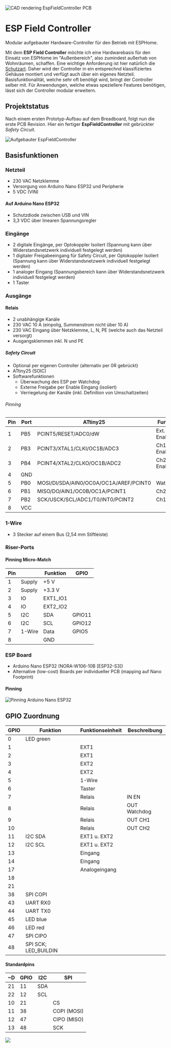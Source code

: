![CAD rendering EspFieldController PCB](docu/efc_pcb_rendering_topview_cropped.png)

# ESP Field Controller
Modular aufgebauter Hardware-Controller für den Betrieb mit ESPHome.

Mit dem **ESP Field Controller** möchte ich eine Hardwarebasis für den Einsatz von ESPHome im "Außenbereich", also zumindest außerhab von Wohnräumen, schaffen. Eine wichtige Anforderung ist hier natürlich die [Schutzart](https://de.wikipedia.org/wiki/Schutzart). Daher wird der Controller in ein entsprechnd klassifiziertes Gehäuse montiert und verfügt auch über ein eigenes Netzteil. Basisfunktionalität, welche sehr oft benötigt wird, bringt der Controller selber mit. Für Anwendungen, welche etwas speziellere Features benötigen, lässt sich der Controller modular erweitern.

## Projektstatus
Nach einem ersten Prototyp-Aufbau auf dem Breadboard, folgt nun die erste PCB Revision. Hier ein fertiger **EspFieldController** mit gebrückter *Safety Circuit*.

![Aufgebauter EspFieldController](docu/IMG_4394.jpg)

## Basisfunktionen

### Netzteil
* 230 VAC Netzklemme
* Versorgung von Arduino Nano ESP32 und Peripherie
* 5 VDC (VIN)
#### Auf Arduino Nano ESP32
* Schutzdiode zwischen USB und VIN
* 3,3 VDC über linearen Spannungsregler

### Eingänge
* 2 digitale Eingänge, per Optokoppler Isoliert (Spannung kann über Widerstandsnetzwerk individuell festgelegt werden)
* 1 digitaler Freigabeeingang für Safety Circuit, per Optokoppler Isoliert (Spannung kann über Widerstandsnetzwerk individuell festgelegt werden)
* 1 analoger Eingang (Spannungsbereich kann über Widerstandsnetzwerk individuell festgelegt werden)
* 1 Taster

### Ausgänge

#### Relais
* 2 unabhängige Kanäle
* 230 VAC 10 A (einpolig, Summenstrom nicht über 10 A)
* 230 VAC Eingang über Netzklemme, L, N, PE (welche auch das Netzteil versorgt)
* Ausgangsklemmen inkl. N und PE
##### Safety Circuit
* Optional per eigenen Controller (alternativ per 0R gebrückt)
* ATtiny25 (SOIC)
* Softwarefunktionen
  * Überwachung des ESP per Watchdog
  * Externe Freigabe per Enable Eingang (isoliert)
  * Verriegelung der Kanäle (inkl. Definition von Umschaltzeiten)
 
###### Pinning
| Pin | Port | ATtiny25                               | Funktion    |
|-----|------|----------------------------------------|-------------|
| 1   | PB5  | PCINT5/RESET/ADC0/dW                   | Ext. Enable |
| 2   | PB3  | PCINT3/XTAL1/CLKI/OC1B/ADC3            | Ch1 Enable  |
| 3   | PB4  | PCINT4/XTAL2/CLKO/OC1B/ADC2            | Ch2 Enable  |
| 4   | GND  |                                        |             |
| 5   | PB0  | MOSI/DI/SDA/AIN0/OC0A/OC1A/AREF/PCINT0 | Watchdog    |
| 6   | PB1  | MISO/DO/AIN1/OC0B/OC1A/PCINT1          | Ch2 Out     |
| 7   | PB2  | SCK/USCK/SCL/ADC1/T0/INT0/PCINT2       | Ch1 Out     |
| 8   | VCC  |                                        |             |

### 1-Wire
* 3 Stecker auf einem Bus (2,54 mm Stiftleiste)


### Riser-Ports

#### Pinning Micro-Match
| Pin |       | Funktion | GPIO   |
|-----|-------|----------|--------|
| 1  | Supply | +5 V     |        |
| 2  | Supply | +3.3 V   |        |
| 3  | IO     | EXT1_IO1 |        |
| 4  | IO     | EXT2_IO2 |        |
| 5  | I2C    | SDA      | GPIO11 |
| 6  | I2C    | SCL      | GPIO12 |
| 7  | 1-Wire | Data     | GPIO5  |
| 8  |        | GND      |        |




### ESP Board
* Arduino Nano ESP32 (NORA-W106-10B [ESP32-S3])
* Alternative (low-cost) Boards per individueller PCB (mapping auf Nano Footprint) 

#### Pinning
![Pinning Arduino Nano ESP32](docu/arduino_nano_esp32_pinning.png)

## GPIO Zuordnung
| GPIO | Funktion             | Funktionseinheit | Beschreibung |
|------|----------------------|------------------|--------------|
| 0    | LED green            |                  |              |
| 1    |                      | EXT1             |              |
| 2    |                      | EXT1             |              |
| 3    |                      | EXT2             |              |
| 4    |                      | EXT2             |              |
| 5    |                      | 1-Wire           |              |
| 6    |                      | Taster           |              |
| 7    |                      | Relais           | IN EN        |
| 8    |                      | Relais           | OUT Watchdog |
| 9    |                      | Relais           | OUT CH1      |
| 10   |                      | Relais           | OUT CH2      |
| 11   | I2C SDA              | EXT1 u. EXT2     |              |
| 12   | I2C SCL              | EXT1 u. EXT2     |              |
| 13   |                      | Eingang          |              |
| 14   |                      | Eingang          |              |
| 17   |                      | Analogeingang    |              |
| 18   |                      |                  |              |
| 21   |                      |                  |              |
| 38   | SPI COPI             |                  |              |
| 43   | UART RX0             |                  |              |
| 44   | UART TX0             |                  |              |
| 45   | LED blue             |                  |              |
| 46   | LED red              |                  |              |
| 47   | SPI CIPO             |                  |              |
| 48   | SPI SCK; LED_BUILDIN |                  |              |

#### Standardpins
| ~D | GPIO | I2C | SPI         |
|----|------|-----|-------------|
| 21 | 11   | SDA |             |
| 22 | 12   | SCL |             |
| 10 | 21   |     | CS          |
| 11 | 38   |     | COPI (MOSI) |
| 12 | 47   |     | CIPO (MISO) |
| 13 | 48   |     | SCK         |


![](docu/efc_pcb_cad_iso.png)
